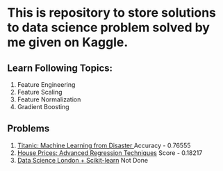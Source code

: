 # This is repository to store solutions to data science problem solved by me given on Kaggle.
## Learn Following Topics:
1. Feature Engineering
2. Feature Scaling
3. Feature Normalization
4. Gradient Boosting

## Problems
1. [Titanic: Machine Learning from Disaster ](https://www.kaggle.com/c/titanic)  Accuracy - 0.76555
2. [House Prices: Advanced Regression Techniques](https://www.kaggle.com/c/house-prices-advanced-regression-techniques) Score - 0.18217
3. [Data Science London + Scikit-learn](https://www.kaggle.com/c/data-science-london-scikit-learn) Not Done
